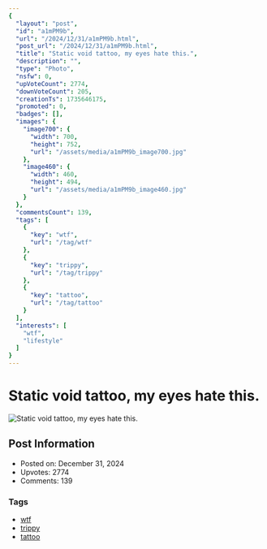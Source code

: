```yaml
---
{
  "layout": "post",
  "id": "a1mPM9b",
  "url": "/2024/12/31/a1mPM9b.html",
  "post_url": "/2024/12/31/a1mPM9b.html",
  "title": "Static void tattoo, my eyes hate this.",
  "description": "",
  "type": "Photo",
  "nsfw": 0,
  "upVoteCount": 2774,
  "downVoteCount": 205,
  "creationTs": 1735646175,
  "promoted": 0,
  "badges": [],
  "images": {
    "image700": {
      "width": 700,
      "height": 752,
      "url": "/assets/media/a1mPM9b_image700.jpg"
    },
    "image460": {
      "width": 460,
      "height": 494,
      "url": "/assets/media/a1mPM9b_image460.jpg"
    }
  },
  "commentsCount": 139,
  "tags": [
    {
      "key": "wtf",
      "url": "/tag/wtf"
    },
    {
      "key": "trippy",
      "url": "/tag/trippy"
    },
    {
      "key": "tattoo",
      "url": "/tag/tattoo"
    }
  ],
  "interests": [
    "wtf",
    "lifestyle"
  ]
}
---
```


# Static void tattoo, my eyes hate this.

![Static void tattoo, my eyes hate this.](/assets/media/a1mPM9b_image700.jpg)

## Post Information

- Posted on: December 31, 2024
- Upvotes: 2774
- Comments: 139

### Tags

- [wtf](/tag/wtf)
- [trippy](/tag/trippy)
- [tattoo](/tag/tattoo)
